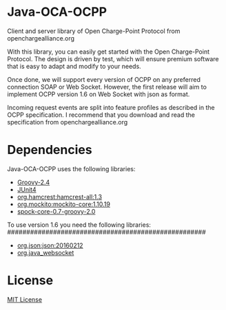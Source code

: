 Java-OCA-OCPP
=============

Client and server library of Open Charge-Point Protocol from openchargealliance.org

With this library, you can easily get started with the Open Charge-Point Protocol.
The design is driven by test, which will ensure premium software that is easy to adapt and modify to your needs.

Once done, we will support every version of OCPP on any preferred connection SOAP or Web Socket.
However, the first release will aim to implement OCPP version 1.6 on Web Socket with json as format.

Incoming request events are split into feature profiles as described in the OCPP specification.
I recommend that you download and read the specification from openchargealliance.org

Dependencies
============

Java-OCA-OCPP uses the following libraries:

* [Groovy-2.4](http://www.groovy-lang.org/)
* [JUnit4](http://junit.org/junit4/)
* [org.hamcrest:hamcrest-all:1.3](http://hamcrest.org)
* [org.mockito:mockito-core:1.10.19](http://mockito.org)
* [spock-core-0.7-groovy-2.0](http://spockframework.org)

To use version 1.6 you need the following libraries:
####################################################

* [org.json:json:20160212](https://github.com/stleary/JSON-java)
* [org.java_websocket](https://github.com/TooTallNate/Java-WebSocket)

License
=======

[MIT License](LICENCE)